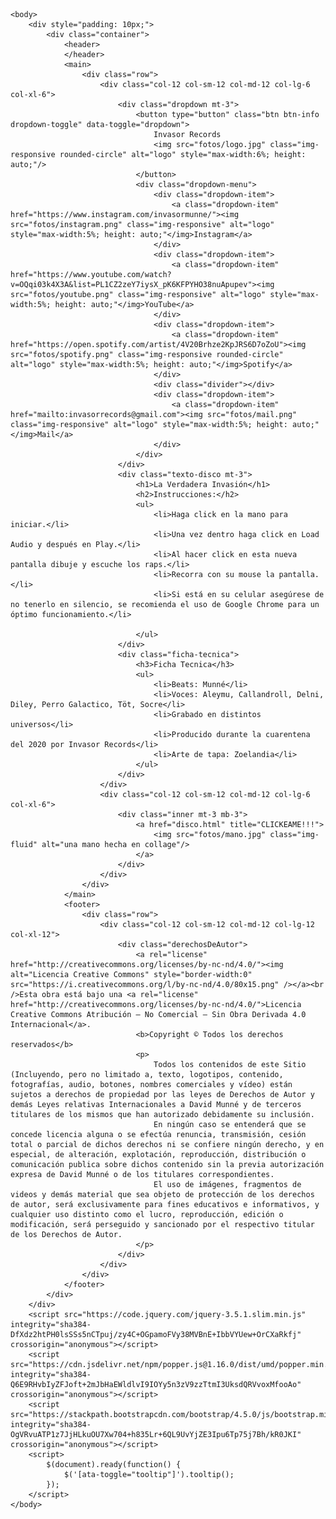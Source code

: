 <!DOCTYPE html>
<html lang="en" dir="ltr">
	<head>
		<title>Invasor Records</title>
		<meta charset="utf-8"/>
		<meta name="viewport" content="width=device-width, initial-scale=1"/>
		<link rel="stylesheet" href="https://stackpath.bootstrapcdn.com/bootstrap/4.5.0/css/bootstrap.min.css" integrity="sha384-9aIt2nRpC12Uk9gS9baDl411NQApFmC26EwAOH8WgZl5MYYxFfc+NcPb1dKGj7Sk" crossorigin="anonymous"/>
		<link rel="stylesheet" href="css/menu.css">
	</head>

	<body>
		<div style="padding: 10px;">
			<div class="container">
				<header>
				</header>
				<main>
					<div class="row">
						<div class="col-12 col-sm-12 col-md-12 col-lg-6 col-xl-6">
							<div class="dropdown mt-3">
								<button type="button" class="btn btn-info dropdown-toggle" data-toggle="dropdown">
									Invasor Records
									<img src="fotos/logo.jpg" class="img-responsive rounded-circle" alt="logo" style="max-width:6%; height: auto;"/>
								</button>
								<div class="dropdown-menu">
									<div class="dropdown-item">
										<a class="dropdown-item" href="https://www.instagram.com/invasormunne/"><img src="fotos/instagram.png" class="img-responsive" alt="logo" style="max-width:5%; height: auto;"</img>Instagram</a>
									</div>
									<div class="dropdown-item">
										<a class="dropdown-item" href="https://www.youtube.com/watch?v=OQqi03k4X3A&list=PL1CZ2zeY7iysX_pK6KFPYHO38nuApupev"><img src="fotos/youtube.png" class="img-responsive" alt="logo" style="max-width:5%; height: auto;"</img>YouTube</a>
									</div>
									<div class="dropdown-item">
										<a class="dropdown-item" href="https://open.spotify.com/artist/4V20Brhze2KpJRS6D7oZoU"><img src="fotos/spotify.png" class="img-responsive rounded-circle" alt="logo" style="max-width:5%; height: auto;"</img>Spotify</a>
									</div>
									<div class="divider"></div>
									<div class="dropdown-item">
										<a class="dropdown-item" href="mailto:invasorrecords@gmail.com"><img src="fotos/mail.png" class="img-responsive" alt="logo" style="max-width:5%; height: auto;"</img>Mail</a>
									</div>
								</div>
							</div>
							<div class="texto-disco mt-3">
								<h1>La Verdadera Invasión</h1>
								<h2>Instrucciones:</h2>
								<ul>
									<li>Haga click en la mano para iniciar.</li>
									<li>Una vez dentro haga click en Load Audio y después en Play.</li>
									<li>Al hacer click en esta nueva pantalla dibuje y escuche los raps.</li>
									<li>Recorra con su mouse la pantalla.</li>
									<li>Si está en su celular asegúrese de no tenerlo en silencio, se recomienda el uso de Google Chrome para un óptimo funcionamiento.</li>

								</ul>
							</div>
							<div class="ficha-tecnica">
								<h3>Ficha Tecnica</h3>
								<ul>
									<li>Beats: Munné</li>
									<li>Voces: Aleymu, Callandroll, Delni, Diley, Perro Galactico, Töt, Socre</li>
									<li>Grabado en distintos universos</li>
									<li>Producido durante la cuarentena del 2020 por Invasor Records</li>
									<li>Arte de tapa: Zoelandia</li>
								</ul>
							</div>
						</div>
						<div class="col-12 col-sm-12 col-md-12 col-lg-6 col-xl-6">
							<div class="inner mt-3 mb-3">
								<a href="disco.html" title="CLICKEAME!!!">
									<img src="fotos/mano.jpg" class="img-fluid" alt="una mano hecha en collage"/>
								</a>
							</div>
						</div>
					</div>
				</main>
				<footer>
					<div class="row">
						<div class="col-12 col-sm-12 col-md-12 col-lg-12 col-xl-12">
							<div class="derechosDeAutor">
								<a rel="license" href="http://creativecommons.org/licenses/by-nc-nd/4.0/"><img alt="Licencia Creative Commons" style="border-width:0" src="https://i.creativecommons.org/l/by-nc-nd/4.0/80x15.png" /></a><br />Esta obra está bajo una <a rel="license" href="http://creativecommons.org/licenses/by-nc-nd/4.0/">Licencia Creative Commons Atribución – No Comercial – Sin Obra Derivada 4.0 Internacional</a>.
								<b>Copyright © Todos los derechos reservados</b>
								<p>
									Todos los contenidos de este Sitio (Incluyendo, pero no limitado a, texto, logotipos, contenido, fotografías, audio, botones, nombres comerciales y vídeo) están sujetos a derechos de propiedad por las leyes de Derechos de Autor y demás Leyes relativas Internacionales a David Munné y de terceros titulares de los mismos que han autorizado debidamente su inclusión.
									En ningún caso se entenderá que se concede licencia alguna o se efectúa renuncia, transmisión, cesión total o parcial de dichos derechos ni se confiere ningún derecho, y en especial, de alteración, explotación, reproducción, distribución o comunicación publica sobre dichos contenido sin la previa autorización expresa de David Munné o de los titulares correspondientes.
									El uso de imágenes, fragmentos de videos y demás material que sea objeto de protección de los derechos de autor, será exclusivamente para fines educativos e informativos, y cualquier uso distinto como el lucro, reproducción, edición o modificación, será perseguido y sancionado por el respectivo titular de los Derechos de Autor.
								</p>
							</div>
						</div>
					</div>
				</footer>
			</div>
		</div>
		<script src="https://code.jquery.com/jquery-3.5.1.slim.min.js" integrity="sha384-DfXdz2htPH0lsSSs5nCTpuj/zy4C+OGpamoFVy38MVBnE+IbbVYUew+OrCXaRkfj" crossorigin="anonymous"></script>
		<script src="https://cdn.jsdelivr.net/npm/popper.js@1.16.0/dist/umd/popper.min.js" integrity="sha384-Q6E9RHvbIyZFJoft+2mJbHaEWldlvI9IOYy5n3zV9zzTtmI3UksdQRVvoxMfooAo" crossorigin="anonymous"></script>
		<script src="https://stackpath.bootstrapcdn.com/bootstrap/4.5.0/js/bootstrap.min.js" integrity="sha384-OgVRvuATP1z7JjHLkuOU7Xw704+h835Lr+6QL9UvYjZE3Ipu6Tp75j7Bh/kR0JKI" crossorigin="anonymous"></script>
		<script>
	        $(document).ready(function() {
				$('[ata-toggle="tooltip"]').tooltip();
			});
		</script>
	</body>
</html>
